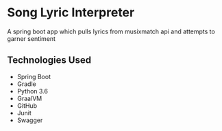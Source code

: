 # Song Lyric Interpreter
A spring boot app which pulls lyrics from musixmatch api and attempts to garner sentiment

## Technologies Used

  - Spring Boot
  - Gradle
  - Python 3.6
  - GraalVM
  - GitHub
  - Junit
  - Swagger
